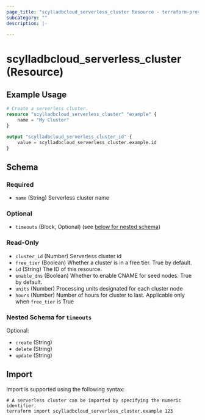 ```yaml
---
page_title: "scylladbcloud_serverless_cluster Resource - terraform-provider-scylladbcloud"
subcategory: ""
description: |-
  
---
```


# scylladbcloud_serverless_cluster (Resource)



## Example Usage

```terraform
# Create a serverless cluster.
resource "scylladbcloud_serverless_cluster" "example" {
	name = "My Cluster"
}

output "scylladbcloud_serverless_cluster_id" {
	value = scylladbcloud_serverless_cluster.example.id
}
```

<!-- schema generated by tfplugindocs -->
## Schema

### Required

- `name` (String) Serverless cluster name

### Optional

- `timeouts` (Block, Optional) (see [below for nested schema](#nestedblock--timeouts))

### Read-Only

- `cluster_id` (Number) Serverless cluster id
- `free_tier` (Boolean) Whether a cluster is in a free tier. True by default.
- `id` (String) The ID of this resource.
- `enable_dns` (Boolean) Whether to enable CNAME for seed nodes. True by default.
- `units` (Number) Processing units designated for each cluster node
- `hours` (Number) Number of hours for cluster to last. Applicable only when `free_tier` is True

<a id="nestedblock--timeouts"></a>
### Nested Schema for `timeouts`

Optional:

- `create` (String)
- `delete` (String)
- `update` (String)

## Import

Import is supported using the following syntax:

```shell
# A serverless cluster can be imported by specifying the numeric identifier.
terraform import scylladbcloud_serverless_cluster.example 123
```
